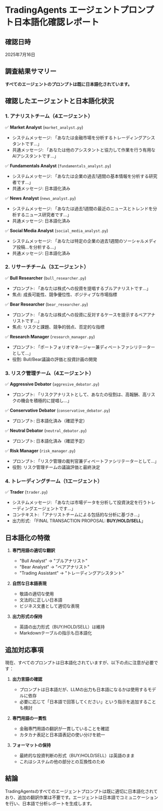 # TradingAgents エージェントプロンプト日本語化確認レポート

## 確認日時
2025年7月16日

## 調査結果サマリー

**すべてのエージェントのプロンプトは既に日本語化されています。**

## 確認したエージェントと日本語化状況

### 1. アナリストチーム（4エージェント）
✅ **Market Analyst** (`market_analyst.py`)
- システムメッセージ: 「あなたは金融市場を分析するトレーディングアシスタントです...」
- 共通メッセージ: 「あなたは他のアシスタントと協力して作業を行う有用なAIアシスタントです...」

✅ **Fundamentals Analyst** (`fundamentals_analyst.py`)
- システムメッセージ: 「あなたは企業の過去1週間の基本情報を分析する研究者です...」
- 共通メッセージ: 日本語化済み

✅ **News Analyst** (`news_analyst.py`)
- システムメッセージ: 「あなたは過去1週間の最近のニュースとトレンドを分析するニュース研究者です...」
- 共通メッセージ: 日本語化済み

✅ **Social Media Analyst** (`social_media_analyst.py`)
- システムメッセージ: 「あなたは特定の企業の過去1週間のソーシャルメディア投稿...を分析する...」
- 共通メッセージ: 日本語化済み

### 2. リサーチチーム（3エージェント）
✅ **Bull Researcher** (`bull_researcher.py`)
- プロンプト: 「あなたは株式への投資を提唱するブルアナリストです...」
- 焦点: 成長可能性、競争優位性、ポジティブな市場指標

✅ **Bear Researcher** (`bear_researcher.py`)
- プロンプト: 「あなたは株式への投資に反対するケースを提示するベアアナリストです...」
- 焦点: リスクと課題、競争的弱点、否定的な指標

✅ **Research Manager** (`research_manager.py`)
- プロンプト: 「ポートフォリオマネージャー兼ディベートファシリテーターとして...」
- 役割: Bull/Bear議論の評価と投資計画の開発

### 3. リスク管理チーム（4エージェント）
✅ **Aggressive Debator** (`aggresive_debator.py`)
- プロンプト: 「リスクアナリストとして、あなたの役割は、高報酬、高リスクの機会を積極的に提唱し...」

✅ **Conservative Debator** (`conservative_debator.py`)
- プロンプト: 日本語化済み（確認予定）

✅ **Neutral Debator** (`neutral_debator.py`)
- プロンプト: 日本語化済み（確認予定）

✅ **Risk Manager** (`risk_manager.py`)
- プロンプト: 「リスク管理の裁判官兼ディベートファシリテーターとして...」
- 役割: リスク管理チームの議論評価と最終決定

### 4. トレーディングチーム（1エージェント）
✅ **Trader** (`trader.py`)
- システムメッセージ: 「あなたは市場データを分析して投資決定を行うトレーディングエージェントです...」
- コンテキスト: 「アナリストチームによる包括的な分析に基づき...」
- 出力形式: 「FINAL TRANSACTION PROPOSAL: **BUY/HOLD/SELL**」

## 日本語化の特徴

1. **専門用語の適切な翻訳**
   - "Bull Analyst" → "ブルアナリスト"
   - "Bear Analyst" → "ベアアナリスト"
   - "Trading Assistant" → "トレーディングアシスタント"

2. **自然な日本語表現**
   - 敬語の適切な使用
   - 文法的に正しい日本語
   - ビジネス文書として適切な表現

3. **出力形式の保持**
   - 英語の出力形式（BUY/HOLD/SELL）は維持
   - Markdownテーブルの指示も日本語化

## 追加対応事項

現在、すべてのプロンプトは日本語化されていますが、以下の点に注意が必要です：

1. **出力言語の確認**
   - プロンプトは日本語だが、LLMの出力も日本語になるかは使用するモデルに依存
   - 必要に応じて「日本語で回答してください」という指示を追加することも検討

2. **専門用語の一貫性**
   - 金融専門用語の翻訳が一貫していることを確認
   - カタカナ表記と日本語表記の使い分けを統一

3. **フォーマットの保持**
   - 最終的な投資判断の形式（BUY/HOLD/SELL）は英語のまま
   - これはシステムの他の部分との互換性のため

## 結論

TradingAgentsのすべてのエージェントプロンプトは既に適切に日本語化されており、追加の翻訳作業は不要です。エージェントは日本語でコミュニケーションを行い、日本語で分析レポートを生成します。